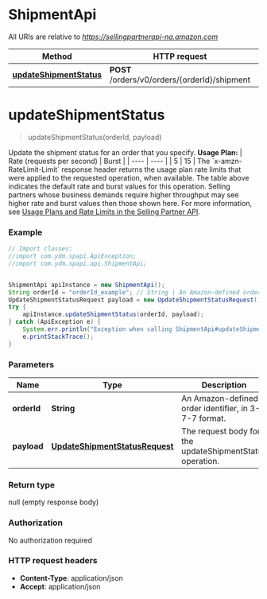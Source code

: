 # ShipmentApi

All URIs are relative to *https://sellingpartnerapi-na.amazon.com*

Method | HTTP request | Description
------------- | ------------- | -------------
[**updateShipmentStatus**](ShipmentApi.md#updateShipmentStatus) | **POST** /orders/v0/orders/{orderId}/shipment | 


<a name="updateShipmentStatus"></a>
# **updateShipmentStatus**
> updateShipmentStatus(orderId, payload)



Update the shipment status for an order that you specify.  **Usage Plan:**  | Rate (requests per second) | Burst | | ---- | ---- | | 5 | 15 |  The &#x60;x-amzn-RateLimit-Limit&#x60; response header returns the usage plan rate limits that were applied to the requested operation, when available. The table above indicates the default rate and burst values for this operation. Selling partners whose business demands require higher throughput may see higher rate and burst values then those shown here. For more information, see [Usage Plans and Rate Limits in the Selling Partner API](doc:usage-plans-and-rate-limits-in-the-sp-api).

### Example
```java
// Import classes:
//import com.ydm.spapi.ApiException;
//import com.ydm.spapi.api.ShipmentApi;


ShipmentApi apiInstance = new ShipmentApi();
String orderId = "orderId_example"; // String | An Amazon-defined order identifier, in 3-7-7 format.
UpdateShipmentStatusRequest payload = new UpdateShipmentStatusRequest(); // UpdateShipmentStatusRequest | The request body for the updateShipmentStatus operation.
try {
    apiInstance.updateShipmentStatus(orderId, payload);
} catch (ApiException e) {
    System.err.println("Exception when calling ShipmentApi#updateShipmentStatus");
    e.printStackTrace();
}
```

### Parameters

Name | Type | Description  | Notes
------------- | ------------- | ------------- | -------------
 **orderId** | **String**| An Amazon-defined order identifier, in 3-7-7 format. |
 **payload** | [**UpdateShipmentStatusRequest**](UpdateShipmentStatusRequest.md)| The request body for the updateShipmentStatus operation. |

### Return type

null (empty response body)

### Authorization

No authorization required

### HTTP request headers

 - **Content-Type**: application/json
 - **Accept**: application/json

